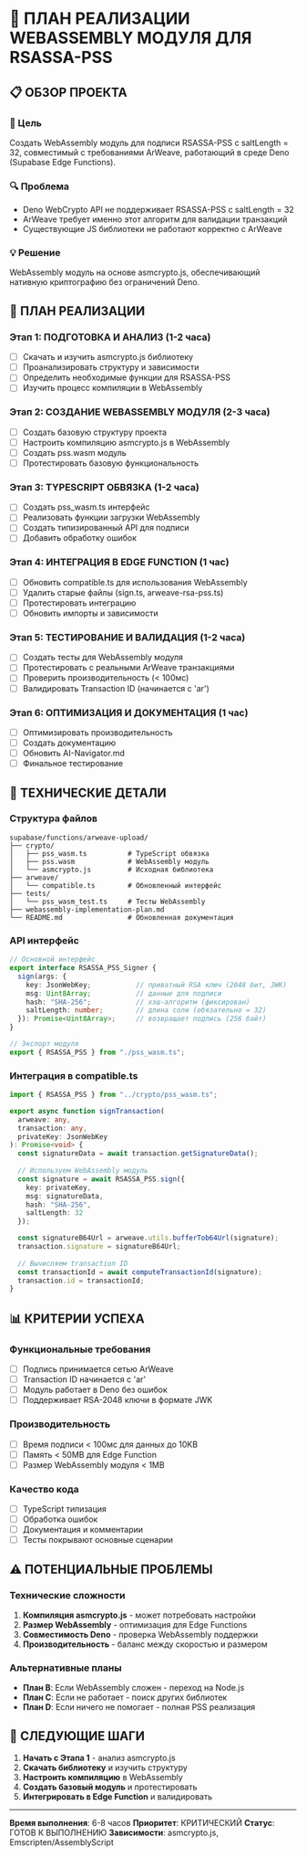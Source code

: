 # 🎯 ПЛАН РЕАЛИЗАЦИИ WEBASSEMBLY МОДУЛЯ ДЛЯ RSASSA-PSS

## 📋 ОБЗОР ПРОЕКТА

### 🎯 Цель
Создать WebAssembly модуль для подписи RSASSA-PSS с saltLength = 32, совместимый с требованиями ArWeave, работающий в среде Deno (Supabase Edge Functions).

### 🔍 Проблема
- Deno WebCrypto API не поддерживает RSASSA-PSS с saltLength = 32
- ArWeave требует именно этот алгоритм для валидации транзакций
- Существующие JS библиотеки не работают корректно с ArWeave

### 💡 Решение
WebAssembly модуль на основе asmcrypto.js, обеспечивающий нативную криптографию без ограничений Deno.

## 🚀 ПЛАН РЕАЛИЗАЦИИ

### Этап 1: ПОДГОТОВКА И АНАЛИЗ (1-2 часа)
- [ ] Скачать и изучить asmcrypto.js библиотеку
- [ ] Проанализировать структуру и зависимости
- [ ] Определить необходимые функции для RSASSA-PSS
- [ ] Изучить процесс компиляции в WebAssembly

### Этап 2: СОЗДАНИЕ WEBASSEMBLY МОДУЛЯ (2-3 часа)
- [ ] Создать базовую структуру проекта
- [ ] Настроить компиляцию asmcrypto.js в WebAssembly
- [ ] Создать pss.wasm модуль
- [ ] Протестировать базовую функциональность

### Этап 3: TYPESCRIPT ОБВЯЗКА (1-2 часа)
- [ ] Создать pss_wasm.ts интерфейс
- [ ] Реализовать функции загрузки WebAssembly
- [ ] Создать типизированный API для подписи
- [ ] Добавить обработку ошибок

### Этап 4: ИНТЕГРАЦИЯ В EDGE FUNCTION (1 час)
- [ ] Обновить compatible.ts для использования WebAssembly
- [ ] Удалить старые файлы (sign.ts, arweave-rsa-pss.ts)
- [ ] Протестировать интеграцию
- [ ] Обновить импорты и зависимости

### Этап 5: ТЕСТИРОВАНИЕ И ВАЛИДАЦИЯ (1-2 часа)
- [ ] Создать тесты для WebAssembly модуля
- [ ] Протестировать с реальными ArWeave транзакциями
- [ ] Проверить производительность (< 100мс)
- [ ] Валидировать Transaction ID (начинается с 'ar')

### Этап 6: ОПТИМИЗАЦИЯ И ДОКУМЕНТАЦИЯ (1 час)
- [ ] Оптимизировать производительность
- [ ] Создать документацию
- [ ] Обновить AI-Navigator.md
- [ ] Финальное тестирование

## 🔧 ТЕХНИЧЕСКИЕ ДЕТАЛИ

### Структура файлов
```
supabase/functions/arweave-upload/
├── crypto/
│   ├── pss_wasm.ts          # TypeScript обвязка
│   ├── pss.wasm             # WebAssembly модуль
│   └── asmcrypto.js         # Исходная библиотека
├── arweave/
│   └── compatible.ts        # Обновленный интерфейс
├── tests/
│   └── pss_wasm_test.ts     # Тесты WebAssembly
├── webassembly-implementation-plan.md
└── README.md                # Обновленная документация
```

### API интерфейс
```typescript
// Основной интерфейс
export interface RSASSA_PSS_Signer {
  sign(args: {
    key: JsonWebKey;           // приватный RSA ключ (2048 бит, JWK)
    msg: Uint8Array;           // данные для подписи
    hash: "SHA-256";           // хэш-алгоритм (фиксирован)
    saltLength: number;        // длина соли (обязательно = 32)
  }): Promise<Uint8Array>;     // возвращает подпись (256 байт)
}

// Экспорт модуля
export { RSASSA_PSS } from "./pss_wasm.ts";
```

### Интеграция в compatible.ts
```typescript
import { RSASSA_PSS } from "../crypto/pss_wasm.ts";

export async function signTransaction(
  arweave: any,
  transaction: any,
  privateKey: JsonWebKey
): Promise<void> {
  const signatureData = await transaction.getSignatureData();
  
  // Используем WebAssembly модуль
  const signature = await RSASSA_PSS.sign({
    key: privateKey,
    msg: signatureData,
    hash: "SHA-256",
    saltLength: 32
  });

  const signatureB64Url = arweave.utils.bufferTob64Url(signature);
  transaction.signature = signatureB64Url;
  
  // Вычисляем transaction ID
  const transactionId = await computeTransactionId(signature);
  transaction.id = transactionId;
}
```

## 📊 КРИТЕРИИ УСПЕХА

### Функциональные требования
- [ ] Подпись принимается сетью ArWeave
- [ ] Transaction ID начинается с 'ar'
- [ ] Модуль работает в Deno без ошибок
- [ ] Поддерживает RSA-2048 ключи в формате JWK

### Производительность
- [ ] Время подписи < 100мс для данных до 10KB
- [ ] Память < 50MB для Edge Function
- [ ] Размер WebAssembly модуля < 1MB

### Качество кода
- [ ] TypeScript типизация
- [ ] Обработка ошибок
- [ ] Документация и комментарии
- [ ] Тесты покрывают основные сценарии

## ⚠️ ПОТЕНЦИАЛЬНЫЕ ПРОБЛЕМЫ

### Технические сложности
1. **Компиляция asmcrypto.js** - может потребовать настройки
2. **Размер WebAssembly** - оптимизация для Edge Functions
3. **Совместимость Deno** - проверка WebAssembly поддержки
4. **Производительность** - баланс между скоростью и размером

### Альтернативные планы
- **План B**: Если WebAssembly сложен - переход на Node.js
- **План C**: Если не работает - поиск других библиотек
- **План D**: Если ничего не помогает - полная PSS реализация

## 🎯 СЛЕДУЮЩИЕ ШАГИ

1. **Начать с Этапа 1** - анализ asmcrypto.js
2. **Скачать библиотеку** и изучить структуру
3. **Настроить компиляцию** в WebAssembly
4. **Создать базовый модуль** и протестировать
5. **Интегрировать в Edge Function** и валидировать

---

**Время выполнения**: 6-8 часов
**Приоритет**: КРИТИЧЕСКИЙ
**Статус**: ГОТОВ К ВЫПОЛНЕНИЮ
**Зависимости**: asmcrypto.js, Emscripten/AssemblyScript 